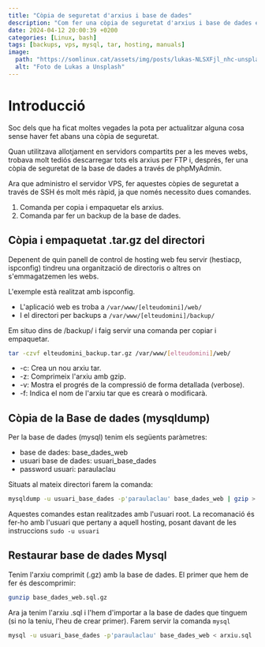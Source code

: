 ```yaml
---
title: "Còpia de seguretat d'arxius i base de dades"
description: "Com fer una còpia de seguretat d'arxius i base de dades en un servidor vps debian linux"
date: 2024-04-12 20:00:39 +0200
categories: [Linux, bash]
tags: [backups, vps, mysql, tar, hosting, manuals]
image:
  path: "https://somlinux.cat/assets/img/posts/lukas-NLSXFjl_nhc-unsplash-debian.jpg"
  alt: "Foto de Lukas a Unsplash"
---
```


# Introducció

Soc dels que ha ficat moltes vegades la pota per actualitzar alguna cosa sense haver fet abans una còpia de seguretat.

Quan utilitzava allotjament en servidors compartits per a les meves webs, trobava molt tediós descarregar tots els arxius per FTP i, després, fer una còpia de seguretat de la base de dades a través de phpMyAdmin.

Ara que administro el servidor VPS, fer aquestes còpies de seguretat a través de SSH és molt més ràpid, ja que només necessito dues comandes.

1. Comanda per copia i empaquetar els arxius.
2. Comanda par fer un backup de la base de dades.

## Còpia i empaquetat .tar.gz del directori

Depenent de quin panell de control de hosting web feu servir (hestiacp, ispconfig) tindreu una organització de directoris o altres on s'emmagatzemen les webs.

L'exemple està realitzat amb ispconfig.

- L'aplicació web es troba a `/var/www/[elteudomini]/web/`
- I el directori per backups a `/var/www/[elteudomini]/backup/`

Em situo dins de /backup/ i faig servir una comanda per copiar i empaquetar.

```bash
tar -czvf elteudomini_backup.tar.gz /var/www/[elteudomini]/web/
```

- -c: Crea un nou arxiu tar.
- -z: Comprimeix l\'arxiu amb gzip.
- -v: Mostra el progrés de la compressió de forma detallada (verbose).
- -f: Indica el nom de l\'arxiu tar que es crearà o modificarà.

## Còpia de la Base de dades (mysqldump)

Per la base de dades (mysql) tenim els següents paràmetres:

- base de dades: base_dades_web
- usuari base de dades: usuari_base_dades
- password usuari: paraulaclau

Situats al mateix directori farem la comanda:

```bash
mysqldump -u usuari_base_dades -p'paraulaclau' base_dades_web | gzip > backup_base_dades.sql.gz
```

Aquestes comandes estan realitzades amb l'usuari root. La recomanació és fer-ho amb l'usuari que pertany a aquell hosting, posant davant de les instruccions `sudo -u usuari`

## Restaurar base de dades Mysql

Tenim l'arxiu comprimit (.gz) amb la base de dades. El primer que hem de fer és descomprimir:

```bash
gunzip base_dades_web.sql.gz
```

Ara ja tenim l'arxiu .sql i l'hem d'importar a la base de dades que tinguem (si no la teniu, l'heu de crear primer). Farem servir la comanda `mysql`

```bash
mysql -u usuari_base_dades -p'paraulaclau' base_dades_web < arxiu.sql
```




